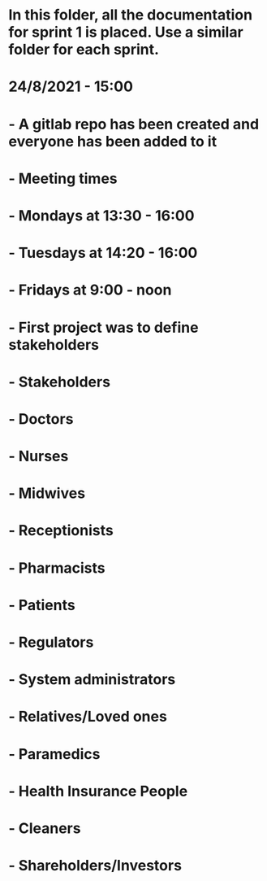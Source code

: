 # In this folder, all the documentation for sprint 1 is placed. Use a similar folder for each sprint. 

# 24/8/2021 - 15:00
#     - A gitlab repo has been created and everyone has been added to it
#     - Meeting times
#         - Mondays at 13:30 - 16:00
#         - Tuesdays at 14:20 - 16:00
#         - Fridays at 9:00 - noon
#     - First project was to define stakeholders
#         - Stakeholders
#             - Doctors
#             - Nurses
#             - Midwives
#             - Receptionists
#             - Pharmacists
#             - Patients
#             - Regulators
#             - System administrators
#             - Relatives/Loved ones
#             - Paramedics
#             - Health Insurance People
#             - Cleaners
#             - Shareholders/Investors


